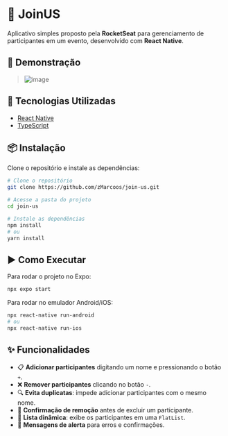 # 📌 JoinUS

Aplicativo simples proposto pela **RocketSeat** para gerenciamento de participantes em um evento, desenvolvido com **React Native**.

## 📸 Demonstração

> ![image](https://github.com/user-attachments/assets/62b6fc8d-26b5-4800-ab19-7e591cfbf31d)

## 🚀 Tecnologias Utilizadas

- [React Native](https://reactnative.dev/)
- [TypeScript](https://www.typescriptlang.org/)

## 📦 Instalação

Clone o repositório e instale as dependências:

```sh
# Clone o repositório
git clone https://github.com/zMarcoos/join-us.git

# Acesse a pasta do projeto
cd join-us

# Instale as dependências
npm install
# ou
yarn install
```

## ▶️ Como Executar

Para rodar o projeto no Expo:

```sh
npx expo start
```

Para rodar no emulador Android/iOS:

```sh
npx react-native run-android
# ou
npx react-native run-ios
```

## ✨ Funcionalidades

- 📋 **Adicionar participantes** digitando um nome e pressionando o botão `+`.
- ❌ **Remover participantes** clicando no botão `-`.
- 🔍 **Evita duplicatas**: impede adicionar participantes com o mesmo nome.
- 🛑 **Confirmação de remoção** antes de excluir um participante.
- 📃 **Lista dinâmica**: exibe os participantes em uma `FlatList`.
- 🚨 **Mensagens de alerta** para erros e confirmações.
